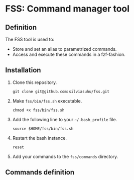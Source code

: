 # FSS: Command manager tool

## Definition
The FSS tool is used to:
- Store and set an alias to parametrized commands.
- Access and execute these commands in a fzf-fashion.

## Installation

1. Clone this repository.
   ```
   git clone git@github.com:silviasuhu/fss.git
   ```

2. Make `fss/bin/fss.sh` executable.
   ```
   chmod +x fss/bin/fss.sh
   ```

3. Add the following line to your `~/.bash_profile` file.
   ```
   source $HOME/fss/bin/fss.sh
   ```

4. Restart the bash instance.
   ```
   reset
   ```

5. Add your commands to the `fss/commands` directory.
   

## Commands definition
